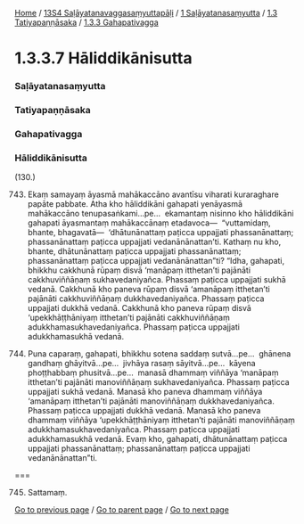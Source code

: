 
[Home](/) / [13S4 Saḷāyatanavaggasaṃyuttapāḷi](/tipitaka/13S4.md) / [1 Saḷāyatanasaṃyutta](/tipitaka/13S4/1.md) / [1.3 Tatiyapaṇṇāsaka](/tipitaka/13S4/1/1.3.md) / [1.3.3 Gahapativagga](/tipitaka/13S4/1/1.3/1.3.3.md)

# 1.3.3.7 Hāliddikānisutta

### Saḷāyatanasaṃyutta

### Tatiyapaṇṇāsaka

### Gahapativagga

### Hāliddikānisutta

(130.)

743. Ekaṃ samayaṃ āyasmā mahākaccāno avantīsu viharati kuraraghare papāte pabbate. Atha kho hāliddikāni gahapati yenāyasmā mahākaccāno tenupasaṅkami…pe…  ekamantaṃ nisinno kho hāliddikāni gahapati āyasmantaṃ mahākaccānaṃ etadavoca—  “vuttamidaṃ, bhante, bhagavatā—  ‘dhātunānattaṃ paṭicca uppajjati phassanānattaṃ; phassanānattaṃ paṭicca uppajjati vedanānānattan’ti. Kathaṃ nu kho, bhante, dhātunānattaṃ paṭicca uppajjati phassanānattaṃ; phassanānattaṃ paṭicca uppajjati vedanānānattan”ti? “Idha, gahapati, bhikkhu cakkhunā rūpaṃ disvā ‘manāpaṃ itthetan’ti pajānāti cakkhuviññāṇaṃ sukhavedaniyañca. Phassaṃ paṭicca uppajjati sukhā vedanā. Cakkhunā kho paneva rūpaṃ disvā ‘amanāpaṃ itthetan’ti pajānāti cakkhuviññāṇaṃ dukkhavedaniyañca. Phassaṃ paṭicca uppajjati dukkhā vedanā. Cakkhunā kho paneva rūpaṃ disvā ‘upekkhāṭṭhāniyaṃ itthetan’ti pajānāti cakkhuviññāṇaṃ adukkhamasukhavedaniyañca. Phassaṃ paṭicca uppajjati adukkhamasukhā vedanā.

744. Puna caparaṃ, gahapati, bhikkhu sotena saddaṃ sutvā…pe…  ghānena gandhaṃ ghāyitvā…pe…  jivhāya rasaṃ sāyitvā…pe…  kāyena phoṭṭhabbaṃ phusitvā…pe…  manasā dhammaṃ viññāya ‘manāpaṃ itthetan’ti pajānāti manoviññāṇaṃ sukhavedaniyañca. Phassaṃ paṭicca uppajjati sukhā vedanā. Manasā kho paneva dhammaṃ viññāya ‘amanāpaṃ itthetan’ti pajānāti manoviññāṇaṃ dukkhavedaniyañca. Phassaṃ paṭicca uppajjati dukkhā vedanā. Manasā kho paneva dhammaṃ viññāya ‘upekkhāṭṭhāniyaṃ itthetan’ti pajānāti manoviññāṇaṃ adukkhamasukhavedaniyañca. Phassaṃ paṭicca uppajjati adukkhamasukhā vedanā. Evaṃ kho, gahapati, dhātunānattaṃ paṭicca uppajjati phassanānattaṃ; phassanānattaṃ paṭicca uppajjati vedanānānattan”ti.

===

745. Sattamaṃ.



[Go to previous page](/tipitaka/13S4/1/1.3/1.3.3/1.3.3.6.md) / [Go to parent page](/tipitaka/13S4/1/1.3/1.3.3.md) / [Go to next page](/tipitaka/13S4/1/1.3/1.3.3/1.3.3.8.md)


